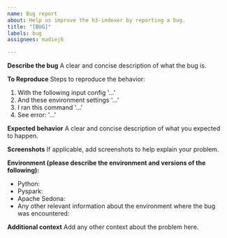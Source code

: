 ```yaml
---
name: Bug report
about: Help us improve the h3-indexer by reporting a bug.
title: "[BUG]"
labels: bug
assignees: madiej6

---
```


**Describe the bug**
A clear and concise description of what the bug is.

**To Reproduce**
Steps to reproduce the behavior:
1. With the following input config '...'
2. And these environment settings '...'
3. I ran this command '...'
4. See error: '...'

**Expected behavior**
A clear and concise description of what you expected to happen.

**Screenshots**
If applicable, add screenshots to help explain your problem.

**Environment (please describe the environment and versions of the following):**
 - Python:
 - Pyspark:
 - Apache Sedona:
 - Any other relevant information about the environment where the bug was encountered:

**Additional context**
Add any other context about the problem here.
